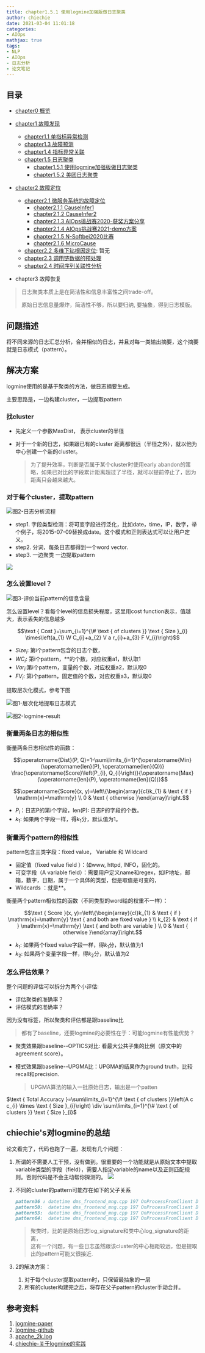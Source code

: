 ```yaml
---
title: chapter1.5.1 使用logmine加强版做日志聚类
author: chiechie
date: 2021-03-04 11:01:18
categories: 
- AIOps
mathjax: true
tags:
- NLP
- AIOps
- 日志分析
- 论文笔记 
---
```


## 目录


- [chapter0 概览](https://chiechie.github.io/2021/05/21/AI/AIOps/AIOps-0-summary/)
- [chapter1 故障发现](https://chiechie.github.io/2021/05/21/AI/AIOps/AIOps-1-event-generate.md/)
	- [chapter1.1 单指标异常检测](https://chiechie.github.io/2021/05/21/AI/AIOps/AIOps-1_1-kpi-detector/)
	- [chapter1.3 故障预测](https://chiechie.github.io/2021/05/21/AI/AIOps/AIOps-1_3-fault-prediction/)
	- [chapter1.4 指标异常关联](https://chiechie.github.io/2021/05/21/AI/AIOps/AIOps-1_4-kpi-correlation.md)
	- [chapter1.5 日志聚类](https://chiechie.github.io/2021/05/06/AI/AIOps/AIOps-1_5-log-analysis/)
		- [chapter1.5.1 使用logmine加强版做日志聚类](https://chiechie.github.io/2021/05/21/AI/AIOps/AIOps-1_5_1-log-analysis_logmine/)
		- [chapter1.5.2 美团日志聚类](https://chiechie.github.io/2021/05/21/AI/AIOps/AIOps-1_5_2-log-analysis_meituan/)

- [chapter2 故障定位](https://chiechie.github.io/2021/05/21/AI/AIOps/AIOps-2-event-analysis/)
	- [chapter2.1 微服务系统的故障定位](https://chiechie.github.io/2021/05/21/AI/AIOps/AIOps-2_1-topo-rca/)
		- [chapter2.1.1 CauseInfer1](https://chiechie.github.io/2021/05/21/AI/AIOps/AIOps-2_1_1-topo-rca-causeinfer-notes1/)
		- [chapter2.1.2 CauseInfer2](https://chiechie.github.io/2021/05/21/AI/AIOps/AIOps-2_1_2-topo-rca-causeinfer-notes2/)
		- [chapter2.1.3 AIOps挑战赛2020-获奖方案分享](https://chiechie.github.io/2021/05/21/AI/AIOps/AIOps-2_1_3-topo-rca-aiops2020)
		- [chapter2.1.4 AIOps挑战赛2021-demo方案](https://chiechie.github.io/2021/05/21/AI/AIOps/AIOps-2_1_4-topo-rca-aiops2021/)
		- [chapter2.1.5 N-Softbei2020比赛](https://chiechie.github.io/2021/05/21/AI/AIOps/AIOps-2_1_5-topo-rca-cnsoftbei2020)
		- [chapter2.1.6 MicroCause](https://chiechie.github.io/2021/05/21/AI/AIOps/AIOps-2_1_6-topo-rca-MicroCause)
	- [chapter2.2 多维下钻根因定位](https://chiechie.github.io/2021/05/21/AI/AIOps/AIOps-2_2-multi-dimensional-rca/): 暂无
	- [chapter2.3 调用链数据的预处理](https://chiechie.github.io/2021/05/21/AI/AIOps/AIOps-2_3-trace_rca/)
	- [chapter2.4 时间序列关联性分析](https://chiechie.github.io/2021/04/14/AI/AIOps/AIOps-2_4-metric_event_correlation/)
- chapter3 故障恢复

	

> 日志聚类本质上是在简洁性和信息丰富性之间trade-off。
> 
> 原始日志信息量爆炸，简洁性不够，所以要归纳, 要抽象，得到日志模版。

## 问题描述

将不同来源的日志汇总分析，合并相似的日志，并且对每一类输出摘要，这个摘要就是日志模式（pattern）。


## 解决方案

logmine使用的是基于聚类的方法，做日志摘要生成。

主要思路是，一边构建cluster，一边提取pattern

### 找cluster

- 先定义一个参数MaxDist， 表示cluster的半径
- 对于一个新的日志，如果跟已有的cluster 距离都很远（半径之外），就以他为中心创建一个新的cluster。
  
	> 为了提升效率，判断是否属于某个cluster时使用early abandon的策略，如果已对比的字段累计距离超过了半径，就可以提前停止了，因为距离只会越来越大。

### 对于每个cluster，提取pattern

![图2-日志分析流程](./image-20210226000021042.png)

- step1. 字段类型检测：将可变字段进行泛化，比如date，time，IP，数字，举个例子，将2015-07-09替换成date。这个模式和正则表达式可以让用户定义。
- step2. 分词，每条日志都得到一个word vector.
- step3. 一边聚类 一边提取pattern

![](./img.png)

### 怎么设置level？

![图3-评价当前pattern的信息含量](./cost_function.png)

怎么设置level？看每个level的信息损失程度，这里用cost function表示，值越大，表示丢失的信息越多

$$\text { Cost }=\sum_{i=1}^{\# \text { of clusters }} \text { Size }_{i} \times\left(a_{1} W C_{i}+a_{2} V a r_{i}+a_{3} F V_{i}\right)$$

- ${Size}_i$: 第i个pattern包含的日志个数，
- ${WC}_i$: 第i个pattern，**的个数，对应权重a1，默认取1
- ${Var}_i$:第i个pattern，变量的个数，对应权重a2，默认取0
- ${FV}_i$: 第i个pattern，固定值的个数，对应权重a3，默认取0



提取层次化模式，参考下图

![图1-层次化地提取日志模式](./logmine_image-20210225214320632.png)

![图2-logmine-result](./logmin-result.png)


### 衡量两条日志的相似性

衡量两条日志相似性的函数：

$$\operatorname{Dist}(P, Q)=1-\sum\limits_{i=1}^{\operatorname{Min}(\operatorname{len}(P), \operatorname{len}(Q))} \frac{\operatorname{Score}\left(P_{i}, Q_{i}\right)}{\operatorname{Max}(\operatorname{len}(P), \operatorname{len}(Q))}$$

$$\operatorname{Score}(x, y)=\left\{\begin{array}{cl}k_{1} & \text { if } \mathrm{x}=\mathrm{y} \\ 0 & \text { otherwise }\end{array}\right.$$

- $P_i$：日志P的第i个字段，len(P): 日志P的字段的个数。
- $k_1$: 如果两个字段一样，得$k_1$分，默认值为1。

### 衡量两个pattern的相似性

pattern包含三类字段：fixed value， Variable 和 Wildcard

- 固定值（fixed value field ）：如www, httpd, INFO，固化的。
- 可变字段（A variable field）：需要用户定义name和regex，如IP地址，邮箱，数字，日期，属于一个具体的类型，但是取值是可变的，
- Wildcards ：就是**。

衡量两个pattern相似性的函数（不同类型的word给的权重不一样）：

$$\text { Score }(x, y)=\left\{\begin{array}{cl}k_{1} & \text { if } \mathrm{x}=\mathrm{y} \text { and both are fixed value } \\ k_{2} & \text { if } \mathrm{x}=\mathrm{y} \text { and both are variable } \\ 0 & \text { otherwise }\end{array}\right.$$

- $k_1$: 如果两个fixed value字段一样，得$k_1$分，默认值为1
- $k_2$: 如果两个变量字段一样，得$k_2$分，默认值为2

### 怎么评估效果？

整个问题的评估可以拆分为两个小评估:

- 评估聚类的准确率？
- 评估模式的准确率？

因为没有标签，所以聚类和评估都是跟baseline比

> 都有了baseline，还要logmine的必要性在于：可能logmine有性能优势？

- 聚类效果跟baseline--OPTICS对比: 看最大公共子集的比例（原文中的agreement score）。
- 模式效果跟baseline--UPGMA比：UPGMA的结果作为ground truth，比较recall和precision.
  	
	> UPGMA算法的输入一批原始日志，输出是一个patten

$\text { Total Accuracy }=\sum\limits_{i=1}^{\# \text { of clusters }}\left(A c c_{i} \times \text { Size }_{i}\right) \div \sum\limits_{i=1}^{\# \text { of clusters }} \text { Size }_{i}$

## chiechie's对logmine的总结

论文看完了，代码也跑了一遍，发现有几个问题：

1. 所谓的不需要人工干预，没有做到。很重要的一个功能就是从原始文本中提取variable类型的字段（field），需要人指定variable的name以及正则匹配规则。否则代码是不会主动帮你探测的。
	![](./c2.png)
   
2. 不同的cluster的pattern可能存在如下的父子关系
	```markdown
	pattern36 : datetime dms_frontend_mng.cpp 197 OnProcessFromClient D DMS update time stamp *** *** from *** to ***
	pattern50:  datetime dms_frontend_mng.cpp 197 OnProcessFromClient D DMS update time stamp *** *** from *** to ***
	pattern53:  datetime dms_frontend_mng.cpp 197 OnProcessFromClient D DMS update time stamp 1c7c49d5 11024333 from *** to ***
	pattern64:  datetime dms_frontend_mng.cpp 197 OnProcessFromClient D DMS update time stamp *** *** from *** to ***
	```
 
 	> 聚类时，比的是原始日志log_signature和类中心log_signature的距离， 	
	> 这有一个问题，有一些日志虽然跟该cluster的中心相距较远，但是提取出的pattern可能又很接近.

3. 2的解决方案：
	1. 对于每个cluster提取pattern时，只保留最抽象的一层
	2. 所有的cluster构建完之后，将存在父子pattern的cluster手动合并。


## 参考资料

1. [logmine-paper](https://www.cs.unm.edu/~mueen/Papers/LogMine.pdf)
2. [logmine-github](https://github.com/trungdq88/logmine/tree/master/src)
3. [apache_2k.log](https://github.com/logpai/logparser/blob/master/logs/Apache/Apache_2k.log)
4. [chiechie-关于logmine的实践](https://github.com/chiechie/LogRobot)